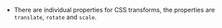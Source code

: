 - There are individual properties for CSS transforms, the properties are `translate`, `rotate` and `scale`.
